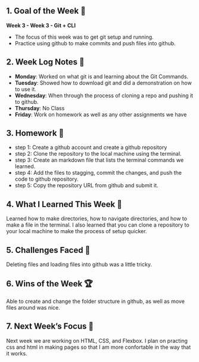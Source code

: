 ## 1. Goal of the Week 🎯

**Week 3 - Week 3 - Git + CLI**

- The focus of this week was to get git setup and running.
- Practice using github to make commits and push files into github.

## 2. Week Log Notes 📝

- **Monday**: Worked on what git is and learning about the Git Commands.
- **Tuesday**: Showed how to download git and did a demonstration on how to use it.
- **Wednesday**: When through the process of cloning a repo and pushing it to github.
- **Thursday**: No Class
- **Friday**: Work on homework as well as any other assignments we have

## 3. Homework 📝

- step 1: Create a github account and create a github repository
- step 2: Clone the repository to the local machine using the terminal.
- step 3: Create an markdown file that lists the terminal commands we learned.
- step 4: Add the files to stagging, commit the changes, and push the code to github repository.
- step 5: Copy the repository URL from github and submit it.

## 4. What I Learned This Week 🧠

Learned how to make directories, how to navigate directories, and how to make a file in the terminal. I also learned that you can clone a repository to your local machine to make the process of setup quicker.

## 5. Challenges Faced 🚧

Deleting files and loading files into github was a little tricky.

## 6. Wins of the Week 🏆

Able to create and change the folder structure in github, as well as move files around was nice.

## 7. Next Week’s Focus 🔭

Next week we are working on HTML, CSS, and Flexbox. I plan on practing css and html in making pages so that I am more confortable in the way that it works.
